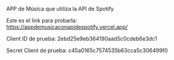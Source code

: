 APP de Música que utiliza la API de Spotify


Este es el link para probarla:
https://appdemusicaconapidespotify.vercel.app/


Client ID de prueba: 2ebd25e9eb364190aad5c0cdeb6e3dc1

Secret Client de prueba: c45a0165c7574535b63cca5c306499f0
